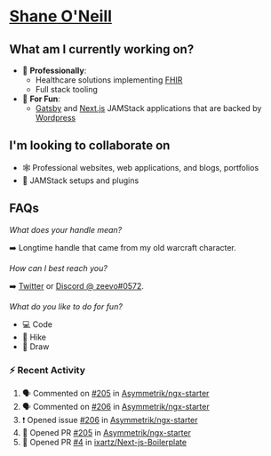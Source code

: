 # [Shane O'Neill](https://shaneoneill.io)

## What am I currently working on?

- 📁 **Professionally**:
  - Healthcare solutions implementing [FHIR](https://hl7.org/FHIR/)
  - Full stack tooling
- 🎉 **For Fun**:
  - [Gatsby](https://github.com/gatsbyjs/gatsby) and [Next.js](https://github.com/vercel/next.js) JAMStack applications that are backed by [Wordpress](https://github.com/wp-graphql/wp-graphql)

## I'm looking to collaborate on

- 🕸 Professional websites, web applications, and blogs, portfolios
- 🔧 JAMStack setups and plugins

## FAQs

_What does your handle mean?_

➡️ Longtime handle that came from my old warcraft character.

_How can I best reach you?_

➡️ [Twitter](https://twitter.com/zeevosec) or [Discord @ zeevo#0572](https://discord.com).

_What do you like to do for fun?_

- 💻 Code
- 🌲 Hike
- 🎨 Draw

### :zap: Recent Activity

<!--START_SECTION:activity-->

1. 🗣 Commented on [#205](https://github.com/Asymmetrik/ngx-starter/issues/205) in [Asymmetrik/ngx-starter](https://github.com/Asymmetrik/ngx-starter)
2. 🗣 Commented on [#206](https://github.com/Asymmetrik/ngx-starter/issues/206) in [Asymmetrik/ngx-starter](https://github.com/Asymmetrik/ngx-starter)
3. ❗️ Opened issue [#206](https://github.com/Asymmetrik/ngx-starter/issues/206) in [Asymmetrik/ngx-starter](https://github.com/Asymmetrik/ngx-starter)
4. 💪 Opened PR [#205](https://github.com/Asymmetrik/ngx-starter/pull/205) in [Asymmetrik/ngx-starter](https://github.com/Asymmetrik/ngx-starter)
5. 💪 Opened PR [#4](https://github.com/ixartz/Next-js-Boilerplate/pull/4) in [ixartz/Next-js-Boilerplate](https://github.com/ixartz/Next-js-Boilerplate)
<!--END_SECTION:activity-->
